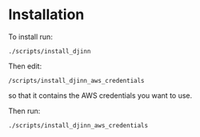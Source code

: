 Installation
============

To install run:

    ./scripts/install_djinn

Then edit:

    /scripts/install_djinn_aws_credentials

so that it contains the AWS credentials you want to use.

Then run:

    ./scripts/install_djinn_aws_credentials

